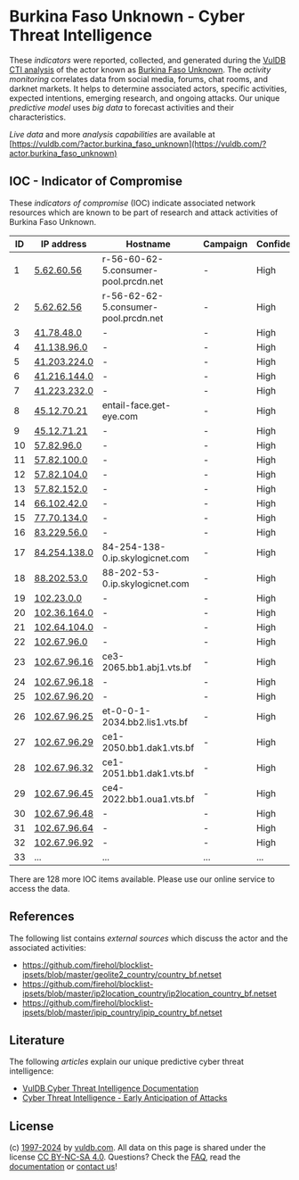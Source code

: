 # Burkina Faso Unknown - Cyber Threat Intelligence

These _indicators_ were reported, collected, and generated during the [VulDB CTI analysis](https://vuldb.com/?kb.cti) of the actor known as [Burkina Faso Unknown](https://vuldb.com/?actor.burkina_faso_unknown). The _activity monitoring_ correlates data from social media, forums, chat rooms, and darknet markets. It helps to determine associated actors, specific activities, expected intentions, emerging research, and ongoing attacks. Our unique _predictive model_ uses _big data_ to forecast activities and their characteristics.

_Live data_ and more _analysis capabilities_ are available at [https://vuldb.com/?actor.burkina_faso_unknown](https://vuldb.com/?actor.burkina_faso_unknown)

## IOC - Indicator of Compromise

These _indicators of compromise_ (IOC) indicate associated network resources which are known to be part of research and attack activities of Burkina Faso Unknown.

ID | IP address | Hostname | Campaign | Confidence
-- | ---------- | -------- | -------- | ----------
1 | [5.62.60.56](https://vuldb.com/?ip.5.62.60.56) | r-56-60-62-5.consumer-pool.prcdn.net | - | High
2 | [5.62.62.56](https://vuldb.com/?ip.5.62.62.56) | r-56-62-62-5.consumer-pool.prcdn.net | - | High
3 | [41.78.48.0](https://vuldb.com/?ip.41.78.48.0) | - | - | High
4 | [41.138.96.0](https://vuldb.com/?ip.41.138.96.0) | - | - | High
5 | [41.203.224.0](https://vuldb.com/?ip.41.203.224.0) | - | - | High
6 | [41.216.144.0](https://vuldb.com/?ip.41.216.144.0) | - | - | High
7 | [41.223.232.0](https://vuldb.com/?ip.41.223.232.0) | - | - | High
8 | [45.12.70.21](https://vuldb.com/?ip.45.12.70.21) | entail-face.get-eye.com | - | High
9 | [45.12.71.21](https://vuldb.com/?ip.45.12.71.21) | - | - | High
10 | [57.82.96.0](https://vuldb.com/?ip.57.82.96.0) | - | - | High
11 | [57.82.100.0](https://vuldb.com/?ip.57.82.100.0) | - | - | High
12 | [57.82.104.0](https://vuldb.com/?ip.57.82.104.0) | - | - | High
13 | [57.82.152.0](https://vuldb.com/?ip.57.82.152.0) | - | - | High
14 | [66.102.42.0](https://vuldb.com/?ip.66.102.42.0) | - | - | High
15 | [77.70.134.0](https://vuldb.com/?ip.77.70.134.0) | - | - | High
16 | [83.229.56.0](https://vuldb.com/?ip.83.229.56.0) | - | - | High
17 | [84.254.138.0](https://vuldb.com/?ip.84.254.138.0) | 84-254-138-0.ip.skylogicnet.com | - | High
18 | [88.202.53.0](https://vuldb.com/?ip.88.202.53.0) | 88-202-53-0.ip.skylogicnet.com | - | High
19 | [102.23.0.0](https://vuldb.com/?ip.102.23.0.0) | - | - | High
20 | [102.36.164.0](https://vuldb.com/?ip.102.36.164.0) | - | - | High
21 | [102.64.104.0](https://vuldb.com/?ip.102.64.104.0) | - | - | High
22 | [102.67.96.0](https://vuldb.com/?ip.102.67.96.0) | - | - | High
23 | [102.67.96.16](https://vuldb.com/?ip.102.67.96.16) | ce3-2065.bb1.abj1.vts.bf | - | High
24 | [102.67.96.18](https://vuldb.com/?ip.102.67.96.18) | - | - | High
25 | [102.67.96.20](https://vuldb.com/?ip.102.67.96.20) | - | - | High
26 | [102.67.96.25](https://vuldb.com/?ip.102.67.96.25) | et-0-0-1-2034.bb2.lis1.vts.bf | - | High
27 | [102.67.96.29](https://vuldb.com/?ip.102.67.96.29) | ce1-2050.bb1.dak1.vts.bf | - | High
28 | [102.67.96.32](https://vuldb.com/?ip.102.67.96.32) | ce1-2051.bb1.dak1.vts.bf | - | High
29 | [102.67.96.45](https://vuldb.com/?ip.102.67.96.45) | ce4-2022.bb1.oua1.vts.bf | - | High
30 | [102.67.96.48](https://vuldb.com/?ip.102.67.96.48) | - | - | High
31 | [102.67.96.64](https://vuldb.com/?ip.102.67.96.64) | - | - | High
32 | [102.67.96.92](https://vuldb.com/?ip.102.67.96.92) | - | - | High
33 | ... | ... | ... | ...

There are 128 more IOC items available. Please use our online service to access the data.

## References

The following list contains _external sources_ which discuss the actor and the associated activities:

* https://github.com/firehol/blocklist-ipsets/blob/master/geolite2_country/country_bf.netset
* https://github.com/firehol/blocklist-ipsets/blob/master/ip2location_country/ip2location_country_bf.netset
* https://github.com/firehol/blocklist-ipsets/blob/master/ipip_country/ipip_country_bf.netset

## Literature

The following _articles_ explain our unique predictive cyber threat intelligence:

* [VulDB Cyber Threat Intelligence Documentation](https://vuldb.com/?kb.cti)
* [Cyber Threat Intelligence - Early Anticipation of Attacks](https://www.scip.ch/en/?labs.20201022)

## License

(c) [1997-2024](https://vuldb.com/?kb.changelog) by [vuldb.com](https://vuldb.com/?kb.about). All data on this page is shared under the license [CC BY-NC-SA 4.0](https://creativecommons.org/licenses/by-nc-sa/4.0/). Questions? Check the [FAQ](https://vuldb.com/?kb.faq), read the [documentation](https://vuldb.com/?kb) or [contact us](https://vuldb.com/?contact)!
